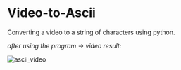 # Video-to-Ascii

Converting a video to a string of characters using python.

*after using the program -> video result:*

![ascii_video](https://user-images.githubusercontent.com/95134095/157678473-f6fa9b33-7441-44d4-bbe9-25f8943d3fa2.gif)
